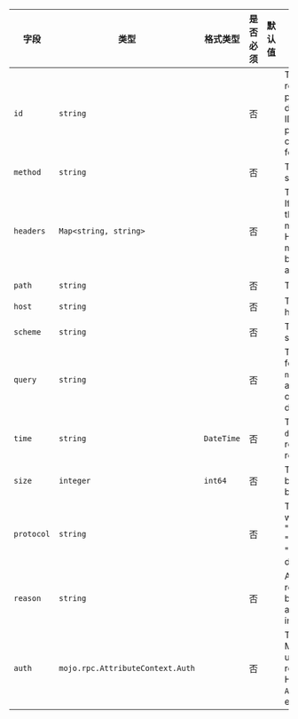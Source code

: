 | 字段 | 类型 | 格式类型 | 是否必须 | 默认值 | 说明 |
|---|---|---|---|---|---|
| `id` | `string` |  | 否 |  | The unique ID for a request, which can be propagated to downstreamsystems. The ID should have low probability of collisionwithin a single day for a specific service. |
| `method` | `string` |  | 否 |  | The HTTP request method, such as `GET`, `POST`. |
| `headers` | `Map<string, string>` |  | 否 |  | The HTTP request headers. If multiple headers share the same key, theymust be merged according to the HTTP spec. All header keys must belowercased, because HTTP header keys are case-insensitive. |
| `path` | `string` |  | 否 |  | The HTTP URL path. |
| `host` | `string` |  | 否 |  | The HTTP request `Host` header value. |
| `scheme` | `string` |  | 否 |  | The HTTP URL scheme, such as `http` and `https`. |
| `query` | `string` |  | 否 |  | The HTTP URL query in the format of `name1=value1&name2=value2`, as itappears in the first line of the HTTP request. No decoding is performed. |
| `time` | `string` | `DateTime` | 否 |  | The timestamp when the `destination` service receives the last byte ofthe request. |
| `size` | `integer` | `int64` | 否 |  | The HTTP request size in bytes. If unknown, it must be -1. |
| `protocol` | `string` |  | 否 |  | The network protocol used with the request, such as "http/1.1","spdy/3", "h2", "h2c", "webrtc", "tcp", "udp", "quic". Seefor details. |
| `reason` | `string` |  | 否 |  | A special parameter for request reason. It is used by security systemsto associate auditing information with a request. |
| `auth` | `mojo.rpc.AttributeContext.Auth` |  | 否 |  | The request authentication. May be absent for unauthenticated requests.Derived from the HTTP request `Authorization` header or equivalent. |
